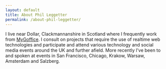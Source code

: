 ```yaml
---
layout: default
title: About Phil Leggetter
permalink: /about-phil-leggetter/
---
```


  <p>I live near Dollar, Clackmannanshire in Scotland where I frequently work from <a href="/mygoffice">MyGoffice</a>. I consult on projects that require the use of realtime web technologies and participate and attend various technology and social media events
    around the UK and further afield. More recently I’ve been to and spoken at events in San Francisco, Chicago, Krakow, Warsaw, Amsterdam and Salzberg.</p>

<style>
  #socialmediabuttons {
    text-align: center;
  }

  #socialmediabuttons a {
    text-decoration: none;
  }
</style>
